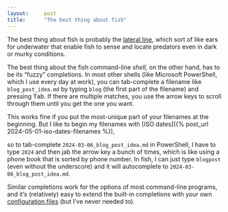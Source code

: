 ```yaml
---
layout:     post
title:      "The best thing about fish"
---
```


The best thing about fish is probably the
[lateral line](https://en.wikipedia.org/wiki/Lateral_line),
which sort of like ears for underwater that enable fish to sense and locate
predators even in dark or murky conditions.

The best thing about the fish command-line *shell,* on the other hand, has to be
its “fuzzy” completions. In most other shells (like Microsoft PowerShell, which
I use every day at work), you can tab-complete a filename like
`blog_post_idea.md` by typing `blog` (the first part of the filename) and
pressing <kbd>Tab</kbd>. If there are multiple matches, you use the arrow keys
to scroll through them until you get the one you want.

This works fine if you put the most-unique part of your filenames at the
beginning. But I like to begin my filenames with
[ISO dates]({% post_url 2024-05-01-iso-dates-filenames %}),
<!-- update post url -->
so to tab-complete `2024-03-06_blog_post_idea.md` in PowerShell, I have to
type `2024` and then jab the arrow key a bunch of times, which is like using a
phone book that is sorted by phone number. In fish, I can just type `blogpost`
(even without the underscore) and it will autocomplete to
`2024-03-06_blog_post_idea.md`.

Similar completions work for the options of most command-line programs, and it’s
(relatively) easy to extend the built-in completions with your own
[configuration files](https://fishshell.com/docs/current/completions.html)
(but I’ve never needed to).

<!--
  Ref: https://fishshell.com/docs/current/completions.html
  
  Ref: https://github.com/fish-shell/fish-shell/blob/c209e6b5fbaae8cd54c9554ec790860550595b43/src/complete.rs#L1500
-->
